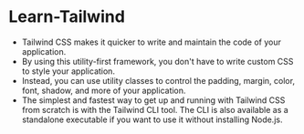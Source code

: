 # Learn-Tailwind
- Tailwind CSS makes it quicker to write and maintain the code of your application. 
- By using this utility-first framework, you don't have to write custom CSS to style your application. 
- Instead, you can use utility classes to control the padding, margin, color, font, shadow, and more of your application.
- The simplest and fastest way to get up and running with Tailwind CSS from scratch is with the Tailwind CLI tool. The CLI is also available as a standalone executable if you want to use it without installing Node.js.
